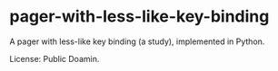 # pager-with-less-like-key-binding

A pager with less-like key binding (a study), implemented in Python.

License: Public Doamin.

